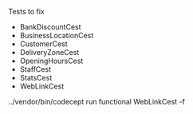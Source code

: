 Tests to fix
- BankDiscountCest
- BusinessLocationCest
- CustomerCest
- DeliveryZoneCest
- OpeningHoursCest
- StaffCest
- StatsCest
- WebLinkCest

../vendor/bin/codecept run functional WebLinkCest -f
